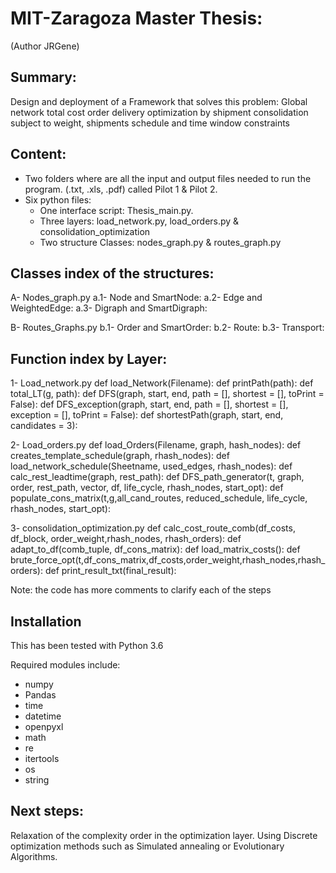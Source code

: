 MIT-Zaragoza Master Thesis:
===========================
(Author JRGene)

Summary:
--------

Design and deployment of a Framework that solves this problem:
Global network total cost order delivery optimization by shipment
consolidation subject to weight, shipments schedule and time window
constraints

Content:
--------
- Two folders where are all the input and output files needed to
  run the program. (.txt, .xls, .pdf) called Pilot 1 & Pilot 2.
- Six python files:
  - One interface script: Thesis_main.py. 
  - Three layers: load_network.py, load_orders.py & consolidation_optimization
  - Two structure Classes: nodes_graph.py & routes_graph.py

Classes index of the structures:
--------------------------------  

A- Nodes_graph.py
a.1- Node and SmartNode:
a.2- Edge and WeightedEdge:
a.3- Digraph and SmartDigraph:

B- Routes_Graphs.py
b.1- Order and SmartOrder:
b.2- Route:
b.3- Transport:

Function index by Layer:
------------------------

1- Load_network.py
def load_Network(Filename):
def printPath(path):
def total_LT(g, path):
def DFS(graph, start, end, path = [], shortest = [], toPrint = False):
def DFS_exception(graph, start, end, path = [], shortest = [], exception = [], toPrint = False):
def shortestPath(graph, start, end, candidates = 3):

2- Load_orders.py
def load_Orders(Filename, graph, hash_nodes):
def creates_template_schedule(graph, rhash_nodes):
def load_network_schedule(Sheetname, used_edges, rhash_nodes):
def calc_rest_leadtime(graph, rest_path):
def DFS_path_generator(t, graph, order, rest_path, vector, df, life_cycle, rhash_nodes, start_opt):
def populate_cons_matrix(t,g,all_cand_routes, reduced_schedule, life_cycle, rhash_nodes,
start_opt):

3- consolidation_optimization.py
def calc_cost_route_comb(df_costs, df_block, order_weight,rhash_nodes, rhash_orders):
def adapt_to_df(comb_tuple, df_cons_matrix):
def load_matrix_costs():
def brute_force_opt(t,df_cons_matrix,df_costs,order_weight,rhash_nodes,rhash_orders):
def print_result_txt(final_result):


Note: the code has more comments to clarify each of the steps

Installation
-------------
This has been tested with Python 3.6

Required modules include:
- numpy
- Pandas
- time
- datetime
- openpyxl
- math
- re
- itertools
- os
- string

Next steps:
----------
Relaxation of the complexity order in the optimization layer. Using Discrete
optimization methods such as Simulated annealing or Evolutionary Algorithms.